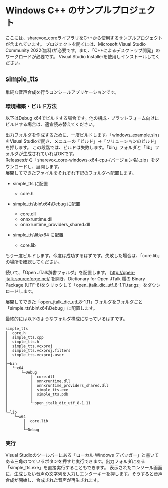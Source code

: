 # Windows C++ のサンプルプロジェクト

ここには、sharevox_coreライブラリをC++から使用するサンプルプロジェクトが含まれています。
プロジェクトを開くには、Microsoft Visual Studio Community 2022(無料)が必要です。また、「C++によるデスクトップ開発」のワークロードが必要です。
Visual Studio Installerを使用しインストールしてください。  

## simple_tts

単純な音声合成を行うコンシールアプリケーションです。

### 環境構築・ビルド方法

以下はDebug x64でビルドする場合です。他の構成・プラットフォーム向けにビルドする場合は、適宜読み替えてください。  

出力フォルダを作成するために、一度ビルドします。「windows_example.sln」をVisual Studioで開き、メニューの「ビルド」→「ソリューションのビルド」を押します。
この段階では、ビルドは失敗します。「bin」フォルダと「lib」フォルダが生成されていればOKです。  
Releasesから「sharevox_core-windows-x64-cpu-{バージョン名}.zip」をダウンロードし、展開します。  
展開してできたファイルをそれぞれ下記のフォルダへ配置します。

- simple_tts に配置
  - core.h

- simple_tts\bin\x64\Debug に配置
  - core.dll
  - onnxruntime.dll
  - onnxruntime_providers_shared.dll

- simple_tts\lib\x64 に配置
  - core.lib

もう一度ビルドします。今度は成功するはずです。失敗した場合は、「core.lib」の場所を確認してください。

続いて、「Open JTalk辞書フォルダ」を配置します。
http://open-jtalk.sourceforge.net/ を開き、Dictionary for Open JTalk 欄の Binary Package (UTF-8)をクリックして「open_jtalk_dic_utf_8-1.11.tar.gz」をダウンロードします。  

展開してできた「open_jtalk_dic_utf_8-1.11」フォルダをフォルダごと「simple_tts\bin\x64\Debug」に配置します。

最終的には以下のようなフォルダ構成になっているはずです。
```
simple_tts
│  core.h
│  simple_tts.cpp
│  simple_tts.h
│  simple_tts.vcxproj
│  simple_tts.vcxproj.filters
│  simple_tts.vcxproj.user
│
├─bin
│  └─x64
│      └─Debug
│          │  core.dll
│          │  onnxruntime.dll
│          │  onnxruntime_providers_shared.dll
│          │  simple_tts.exe
│          │  simple_tts.pdb
│          │
│          └─open_jtalk_dic_utf_8-1.11
│
└─lib
    └─x64
        │  core.lib
        │
        └─Debug
```

### 実行
Visual Studioのツールバーにある「ローカル Windows デバッガー」と書いてある三角のつているボタンを押すと実行できます。出力フォルダにある「simple_tts.exe」を直接実行することもできます。
表示されたコンソール画面に、生成したい音声の文字列を入力しエンターキーを押します。そうすると音声合成が開始し、合成された音声が再生されます。
